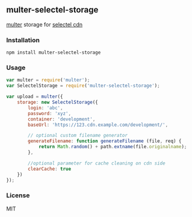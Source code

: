 ## multer-selectel-storage

[multer](https://github.com/expressjs/multer) storage for [selectel cdn](https://selectel.ru/services/cloud-storage/)

### Installation

```
npm install multer-selectel-storage
```

### Usage

```js
var multer = require('multer');
var SelectelStorage = require('multer-selectel-storage');

var upload = multer({
	storage: new SelectelStorage({
		login: 'abc',
		password: 'xyz',
		container: 'development',
		baseUrl: 'https://123.cdn.example.com/development/',

		// optional custom filename generator
		generateFilename: function generateFilename (file, req) {
			return Math.random() + path.extname(file.originalname);
		},

		//optional parameter for cache cleaning on cdn side
		clearCache: true
	})
});
```

### License

MIT
